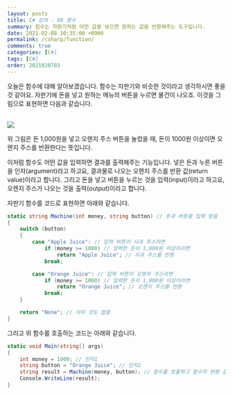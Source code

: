 ```yaml
---
layout: posts
title: C# 강의 - 08 함수
summary: 함수는 자판기처럼 어떤 값을 넣으면 원하는 값을 반환해주는 도구입니다.
date: 2021-02-08 10:35:00 +0900
permalink: /csharp/function/
comments: true
categories: [C#]
tags: [C#]
order: 2021020703
---
```


오늘은 함수에 대해 알아보겠습니다. 함수는 자판기와 비슷한 것이라고 생각하시면 좋을 것 같아요. 자판기에 돈을 넣고 원하는 메뉴의 버튼을 누르면 물건이 나오죠.
이것을 그림으로 표현하면 다음과 같습니다.

<br />
<img src="{{ site.baseurl }}/assets/img/posts/csharp/function/machine.svg" class="w400" />
<br />

위 그림은 돈 1,000원을 넣고 오렌지 주스 버튼을 눌렀을 때, 돈이 1000원 이상이면 오렌지 주스를 반환한다는 뜻입니다.

이처럼 함수도 어떤 값을 입력하면 결과를 출력해주는 기능입니다. 넣은 돈과 누른 버튼을 인자(argument)라고 하고요, 결과물로 나오는 오렌지 주스를 반환 값(return value)이라고 합니다. 그리고 돈을 넣고 버튼을 누르는 것을 입력(input)이라고 하고요, 오렌지 주스가 나오는 것을 출력(output)이라고 합니다.

자판기 함수를 코드로 표현하면 아래와 같습니다.

```cs
static string Machine(int money, string button) // 돈과 버튼을 입력 받음
{
    switch (button)
    {
        case "Apple Juice": // 입력 버튼이 사과 주스라면
            if (money >= 1000) // 입력한 돈이 1,000원 이상이라면
                return "Apple Juice"; // 사과 주스를 반환
            break;

        case "Orange Juice": // 입력 버튼이 오렌지 주스라면
            if (money >= 1000) // 입력한 돈이 1,000원 이상이라면
                return "Orange Juice"; // 오렌지 주스를 반환
            break;
    }

    return "None"; // 아무 것도 없음
}
```

그리고 위 함수를 호출하는 코드는 아래와 같습니다.

```cs
static void Main(string[] args)
{
    int money = 1000; // 인자1
    string button = "Orange Juice"; // 인자2
    string result = Machine(money, button); // 함수를 호출하고 함수의 반환 값을 변수에 저장
    Console.WriteLine(result);
}
```
